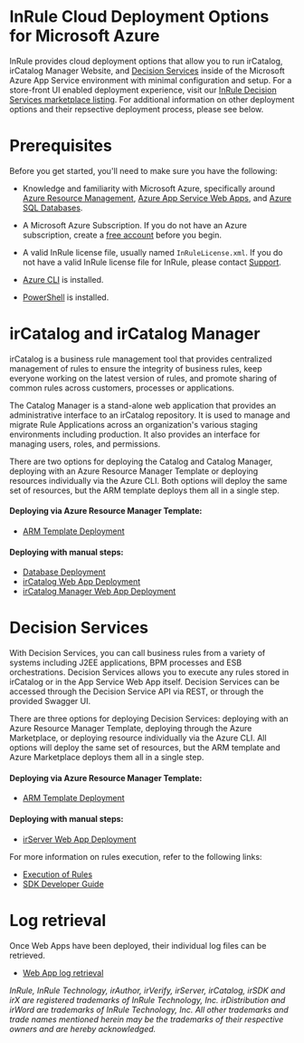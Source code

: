 InRule Cloud Deployment Options for Microsoft Azure
====

InRule provides cloud deployment options that allow you to run irCatalog, irCatalog Manager Website, and [Decision Services](https://support.inrule.com/hc/en-us/articles/13140368354445-Introduction-to-Decision-Services) inside of the Microsoft Azure App Service environment with minimal configuration and setup. For a store-front UI enabled deployment experience, visit our [InRule Decision Services marketplace listing](). For additional information on other deployment options and their repsective deployment process, please see below.

# Prerequisites

Before you get started, you'll need to make sure you have the following:

* Knowledge and familiarity with Microsoft Azure, specifically around [Azure Resource Management](https://docs.microsoft.com/en-us/azure/azure-resource-manager/), [Azure App Service Web Apps](https://docs.microsoft.com/en-us/azure/app-service/), and [Azure SQL Databases](https://docs.microsoft.com/en-us/azure/sql-database/).

* A Microsoft Azure Subscription. If you do not have an Azure subscription, create a [free account](https://azure.microsoft.com/en-us/free/) before you begin.

* A valid InRule license file, usually named `InRuleLicense.xml`. If you do not have a valid InRule license file for InRule, please contact [Support](mailto:support@inrule.com?subject=InRule®%20for%20Microsoft%20Azure%20-%20App%20Service%20Web%20Apps).

* [Azure CLI](https://docs.microsoft.com/en-us/cli/azure/install-azure-cli) is installed.

* [PowerShell](https://docs.microsoft.com/en-us/powershell/scripting/powershell-scripting) is installed.

# irCatalog and irCatalog Manager

irCatalog is a business rule management tool that provides centralized management of rules to ensure the integrity of business rules, keep everyone working on the latest version of rules, and promote sharing of common rules across customers, processes or applications.

The Catalog Manager is a stand-alone web application that provides an administrative interface to an irCatalog repository. It is used to manage and migrate Rule Applications across an organization's various staging environments including production. It also provides an interface for managing users, roles, and permissions.

There are two options for deploying the Catalog and Catalog Manager, deploying with an Azure Resource Manager Template or deploying resources individually via the Azure CLI. Both options will deploy the same set of resources, but the ARM template deploys them all in a single step.

#### Deploying via Azure Resource Manager Template:

* [ARM Template Deployment](doc/ircatalog-arm-template-deployment.md)

#### Deploying with manual steps:

* [Database Deployment](doc/ircatalog.md)
* [irCatalog Web App Deployment](doc/ircatalog.md#web-app-deployment)
* [irCatalog Manager Web App Deployment](doc/ircatalog-manager.md)

# Decision Services

With Decision Services, you can call business rules from a variety of systems including J2EE applications, BPM processes and ESB orchestrations. Decision Services allows you to execute any rules stored in irCatalog or in the App Service Web App itself. Decision Services can be accessed through the Decision Service API via REST, or through the provided Swagger UI. 

There are three options for deploying Decision Services: deploying with an Azure Resource Manager Template, deploying through the Azure Marketplace, or deploying resource individually via the Azure CLI. All options will deploy the same set of resources, but the ARM template and Azure Marketplace deploys them all in a single step.

#### Deploying via Azure Resource Manager Template:

* [ARM Template Deployment](doc/decision-services-arm-template-deployment.md)

#### Deploying with manual steps:

* [irServer Web App Deployment](doc/decision-services.md)

For more information on rules execution, refer to the following links:
* [Execution of Rules](doc/decision-services.md#execution-of-rules-and-decisions)
* [SDK Developer Guide](https://support.inrule.com/help/irSDKHelp50/index.html?irsoa_-_rules_as_services.htm)

# Log retrieval
Once Web Apps have been deployed, their individual log files can be retrieved.

* [Web App log retrieval](doc/webapp-log-retrieval.md)



_InRule, InRule Technology, irAuthor, irVerify, irServer, irCatalog, irSDK and  irX are registered trademarks of InRule Technology, Inc. irDistribution and irWord are trademarks of InRule Technology, Inc. All other trademarks and trade names mentioned herein may be the trademarks of their respective owners and are hereby acknowledged._
